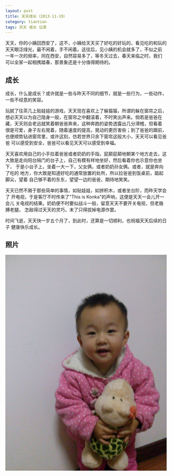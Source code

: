 ```yaml
---
layout: post
title: 天天成长（2013-11-19）
category: tiantian
tags: 天天 成长 记录
---
```


天天，你的小姨回西安了，这不，小姨给天天买了好吃的好玩的，看见吃的和玩的
天天眼泛绿光，最不闲着，手不闲着。这往后，见小姨的机会就多了，不似之前
一年一次的频率，同在西安，自然容易多了，等冬天过去，春天来临之时，我们
可以全家一起相携踏春，那景象还是十分值得期待的。

## 成长

成长，什么是成长？或许就是一些与昨天不同的细节，就是一些行为，一些动作，
一些不经意的笑容。

玩腻了往茶几上贴娃娃的游戏，天天现在喜欢上了躲猫猫，所谓的躲在窗帘之后，
想必天天以为自己隐身一般，在窗帘之中翻滚着，不时笑出声来。倘若是爸爸在
藏，天天则会老远就笑着朝爸爸奔来，这种奔跑的姿势透露出几分滑稽，但看着
很是可爱，身子左右晃着，随着速度的提高，晃动的更厉害些；到了爸爸的跟前，
也便顺势钻进窗帘里，或许这刻，仿若世界只余下窗帘这般大小，天天可以看见爸爸
可以感受到安全，爸爸可以看见天天可以感受到幸福。

天天喜欢用自己的小手拉着爸爸或者奶奶的手指，屁颠屁颠地朝某个地方走去，这
大致是走向阳台隔门的台子上，自己有模有样地坐好，然后看着你也示意你也坐下，
于是小台子上，坐着一大一下，父女俩，或者奶奶孙女俩。或者，就是奔向了吃的
地方，你大致是知道好吃的通常放置的处所，所以拉爸爸到饭桌前，踮起脚尖，望着
自己够不着的东东，望望一边的爸爸，期待地笑笑。

天天已然不屑于那些简单的事情，如贴娃娃，如拼积木，或者坐台阶，而昨天学会了
开电视，于是客厅不时传来了"This is Konka"的声响，这便是天天一会儿开一会儿
关电视的结果。奶奶便不时要似战斗一般，留意天天不要开关电视，但老胳膊老腿，
怎敌得过天天的灵巧，末了只得拔掉电源作罢。

时间飞逝，天天快一岁五个月了，到此时，还算是一切顺利，也祝福天天后续的日子
健康快乐成长。


## 照片

![tiantian](/assets/images/tiantian20131119.jpg)
